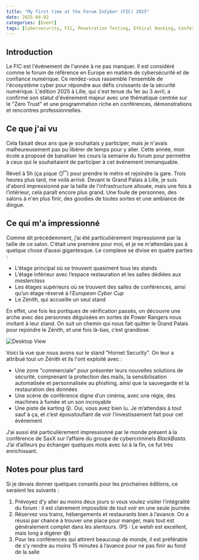```yaml
---
title: "My first time at the Forum InCyber (FIC) 2025"
date: 2025-04-02
categories: [Event]
tags: [Cybersecurity, FIC, Penetration Testing, Ethical Hacking, Conference]
---
```


## Introduction

Le FIC est l'événement de l'année à ne pas manquer. Il est considéré comme le forum de référence en Europe en matière de cybersécurité et de confiance numérique. Ce rendez-vous rassemble l'ensemble de l'écosystème cyber pour répondre aux défis croissants de la sécurité numérique. L'édition 2025 à Lille, qui s'est tenue du 1er au 3 avril, a confirmé son statut d'événement majeur avec une thématique centrée sur le "Zero Trust" et une programmation riche en conférences, démonstrations et rencontres professionnelles.

## Ce que j'ai vu

Cela faisait deux ans que je souhaitais y participer, mais je n'avais malheureusement pas pu libérer de temps pour y aller. Cette année, mon école a proposé de banaliser les cours la semaine du forum pour permettre à ceux qui le souhaitaient de participer à cet événement immanquable.

Réveil à 5h (ça pique 😴) pour prendre le métro et rejoindre la gare. Trois heures plus tard, me voilà arrivé.
Devant le Grand Palais à Lille, je suis d'abord impressionné par la taille de l'infrastructure allouée, mais une fois à l’intérieur, cela paraît encore plus grand. Une foule de personnes, des salons à n'en plus finir, des goodies de toutes sortes et une ambiance de dingue.

## Ce qui m'a impressionné

Comme dit précédemment, j’ai été particulièrement impressionné par la taille de ce salon. C’était une première pour moi, et je ne m’attendais pas à quelque chose d’aussi gigantesque. Le complexe se divise en quatre parties :

- L’étage principal où se trouvent quasiment tous les stands
- L’étage inférieur avec l’espace restauration et les salles dédiées aux *masterclass*
- Les étages supérieurs où se trouvent des salles de conférences, ainsi qu’un étage réservé à l’*European Cyber Cup*
- Le Zénith, qui accueille un seul stand

En effet, une fois les portiques de vérification passés, on découvre une arche avec des personnes déguisées en sortes de Power Rangers nous invitant à leur stand. On suit un chemin qui nous fait quitter le Grand Palais pour rejoindre le Zénith, et une fois là-bas, c’est grandiose.

![Desktop View](/assets/posts/fic/fic.png)

Voici la vue que nous avons sur le stand "Hornet Security". On leur a attribué tout un Zénith et ils l'ont exploité avec :

- Une zone "commerciale" pour présenter leurs nouvelles solutions de sécurité, comprenant la protection des mails, la sensibilisation automatisée et personnalisée au phishing, ainsi que la sauvegarde et la restauration des données
- Une scène de conférence digne d’un cinéma, avec une régie, des machines à fumée et un son incroyable
- Une piste de karting 😮. Oui, vous avez bien lu. Je m’attendais à tout sauf à ça, et c’est époustouflant de voir l’investissement fait pour cet événement

J’ai aussi été particulièrement impressionné par le monde présent à la conférence de SaxX sur l’affaire du groupe de cybercriminels *BlackBasta*. J’ai d’ailleurs pu échanger quelques mots avec lui à la fin, ce fut très enrichissant.

## Notes pour plus tard

Si je devais donner quelques conseils pour les prochaines éditions, ce seraient les suivants :

1. Prévoyez d’y aller au moins deux jours si vous voulez visiter l’intégralité du forum : il est clairement impossible de tout voir en une seule journée.
2. Réservez vos trains, hébergements et restaurants bien à l’avance. On a réussi par chance à trouver une place pour manger, mais tout est généralement complet dans les alentours. (PS : Le welsh est excellent, mais long à digérer 😅)
3. Pour les conférences qui attirent beaucoup de monde, il est préférable de s’y rendre au moins 15 minutes à l’avance pour ne pas finir au fond de la salle